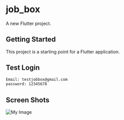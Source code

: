 # job_box

A new Flutter project.

## Getting Started

This project is a starting point for a Flutter application.

## Test Login

```bash
Email: testjobbox@gmail.com
password: 12345678
```
## Screen Shots

![My Image](../screenShots/img_sh1.jpg)
